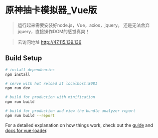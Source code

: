 # 原神抽卡模拟器_Vue版

>运行起来需要安装好node.js，Vue，axios，jquery。
>还是无法舍弃jquery，直接操作DOM的感觉真爽！

> 云访问地址 http://47.115.139.136


## Build Setup

``` bash
# install dependencies
npm install

# serve with hot reload at localhost:8081
npm run dev

# build for production with minification
npm run build

# build for production and view the bundle analyzer report
npm run build --report
```

For a detailed explanation on how things work, check out the [guide](http://vuejs-templates.github.io/webpack/) and [docs for vue-loader](http://vuejs.github.io/vue-loader).
